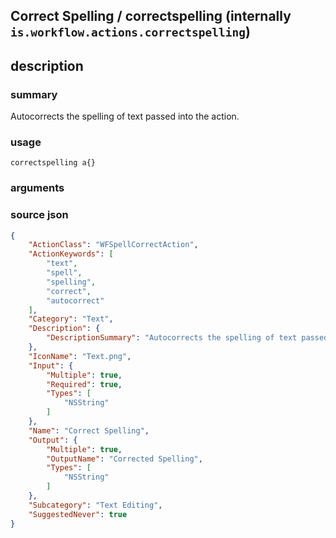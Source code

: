 
## Correct Spelling / correctspelling (internally `is.workflow.actions.correctspelling`)



## description
### summary
Autocorrects the spelling of text passed into the action.


### usage
`correctspelling a{}`

### arguments


### source json

```json
{
	"ActionClass": "WFSpellCorrectAction",
	"ActionKeywords": [
		"text",
		"spell",
		"spelling",
		"correct",
		"autocorrect"
	],
	"Category": "Text",
	"Description": {
		"DescriptionSummary": "Autocorrects the spelling of text passed into the action."
	},
	"IconName": "Text.png",
	"Input": {
		"Multiple": true,
		"Required": true,
		"Types": [
			"NSString"
		]
	},
	"Name": "Correct Spelling",
	"Output": {
		"Multiple": true,
		"OutputName": "Corrected Spelling",
		"Types": [
			"NSString"
		]
	},
	"Subcategory": "Text Editing",
	"SuggestedNever": true
}
```
